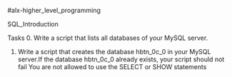 #alx-higher_level_programming

SQL_Introduction

Tasks
0. Write a script that lists all databases of your MySQL server.
1. Write a script that creates the database hbtn_0c_0 in your MySQL server.If the database hbtn_0c_0 already exists, your script should not fail
You are not allowed to use the SELECT or SHOW statements
